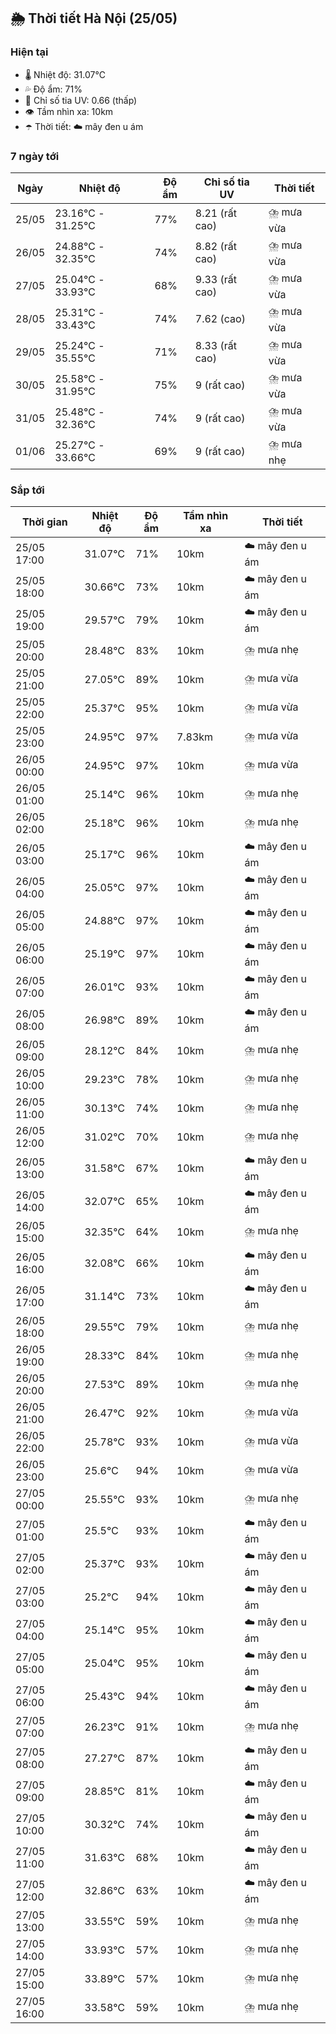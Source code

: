 ## 🌦️ Thời tiết Hà Nội (25/05)

### Hiện tại

- 🌡️ Nhiệt độ: 31.07℃
- 💦 Độ ẩm: 71%
- 🌟 Chỉ số tia UV: 0.66 (thấp)
- 👁️ Tầm nhìn xa: 10km
- ☂️ Thời tiết: ☁️ mây đen u ám

### 7 ngày tới

| Ngày | Nhiệt độ | Độ ẩm | Chỉ số tia UV | Thời tiết |
| --- | --- | --- | --- | --- |
| 25/05 | 23.16℃ - 31.25℃ | 77% | 8.21 (rất cao) | ⛈️ mưa vừa |
| 26/05 | 24.88℃ - 32.35℃ | 74% | 8.82 (rất cao) | ⛈️ mưa vừa |
| 27/05 | 25.04℃ - 33.93℃ | 68% | 9.33 (rất cao) | ⛈️ mưa vừa |
| 28/05 | 25.31℃ - 33.43℃ | 74% | 7.62 (cao) | ⛈️ mưa vừa |
| 29/05 | 25.24℃ - 35.55℃ | 71% | 8.33 (rất cao) | ⛈️ mưa vừa |
| 30/05 | 25.58℃ - 31.95℃ | 75% | 9 (rất cao) | ⛈️ mưa vừa |
| 31/05 | 25.48℃ - 32.36℃ | 74% | 9 (rất cao) | ⛈️ mưa vừa |
| 01/06 | 25.27℃ - 33.66℃ | 69% | 9 (rất cao) | ⛈️ mưa nhẹ |

### Sắp tới

| Thời gian | Nhiệt độ | Độ ẩm | Tầm nhìn xa | Thời tiết |
| --- | --- | --- | --- | --- |
| 25/05 17:00 | 31.07℃ | 71% | 10km | ☁️ mây đen u ám |
| 25/05 18:00 | 30.66℃ | 73% | 10km | ☁️ mây đen u ám |
| 25/05 19:00 | 29.57℃ | 79% | 10km | ☁️ mây đen u ám |
| 25/05 20:00 | 28.48℃ | 83% | 10km | ⛈️ mưa nhẹ |
| 25/05 21:00 | 27.05℃ | 89% | 10km | ⛈️ mưa vừa |
| 25/05 22:00 | 25.37℃ | 95% | 10km | ⛈️ mưa vừa |
| 25/05 23:00 | 24.95℃ | 97% | 7.83km | ⛈️ mưa vừa |
| 26/05 00:00 | 24.95℃ | 97% | 10km | ⛈️ mưa vừa |
| 26/05 01:00 | 25.14℃ | 96% | 10km | ⛈️ mưa nhẹ |
| 26/05 02:00 | 25.18℃ | 96% | 10km | ⛈️ mưa nhẹ |
| 26/05 03:00 | 25.17℃ | 96% | 10km | ☁️ mây đen u ám |
| 26/05 04:00 | 25.05℃ | 97% | 10km | ☁️ mây đen u ám |
| 26/05 05:00 | 24.88℃ | 97% | 10km | ☁️ mây đen u ám |
| 26/05 06:00 | 25.19℃ | 97% | 10km | ☁️ mây đen u ám |
| 26/05 07:00 | 26.01℃ | 93% | 10km | ☁️ mây đen u ám |
| 26/05 08:00 | 26.98℃ | 89% | 10km | ☁️ mây đen u ám |
| 26/05 09:00 | 28.12℃ | 84% | 10km | ⛈️ mưa nhẹ |
| 26/05 10:00 | 29.23℃ | 78% | 10km | ⛈️ mưa nhẹ |
| 26/05 11:00 | 30.13℃ | 74% | 10km | ⛈️ mưa nhẹ |
| 26/05 12:00 | 31.02℃ | 70% | 10km | ⛈️ mưa nhẹ |
| 26/05 13:00 | 31.58℃ | 67% | 10km | ☁️ mây đen u ám |
| 26/05 14:00 | 32.07℃ | 65% | 10km | ☁️ mây đen u ám |
| 26/05 15:00 | 32.35℃ | 64% | 10km | ⛈️ mưa nhẹ |
| 26/05 16:00 | 32.08℃ | 66% | 10km | ☁️ mây đen u ám |
| 26/05 17:00 | 31.14℃ | 73% | 10km | ☁️ mây đen u ám |
| 26/05 18:00 | 29.55℃ | 79% | 10km | ⛈️ mưa nhẹ |
| 26/05 19:00 | 28.33℃ | 84% | 10km | ⛈️ mưa nhẹ |
| 26/05 20:00 | 27.53℃ | 89% | 10km | ⛈️ mưa nhẹ |
| 26/05 21:00 | 26.47℃ | 92% | 10km | ⛈️ mưa vừa |
| 26/05 22:00 | 25.78℃ | 93% | 10km | ⛈️ mưa vừa |
| 26/05 23:00 | 25.6℃ | 94% | 10km | ⛈️ mưa vừa |
| 27/05 00:00 | 25.55℃ | 93% | 10km | ⛈️ mưa nhẹ |
| 27/05 01:00 | 25.5℃ | 93% | 10km | ☁️ mây đen u ám |
| 27/05 02:00 | 25.37℃ | 93% | 10km | ☁️ mây đen u ám |
| 27/05 03:00 | 25.2℃ | 94% | 10km | ☁️ mây đen u ám |
| 27/05 04:00 | 25.14℃ | 95% | 10km | ☁️ mây đen u ám |
| 27/05 05:00 | 25.04℃ | 95% | 10km | ☁️ mây đen u ám |
| 27/05 06:00 | 25.43℃ | 94% | 10km | ☁️ mây đen u ám |
| 27/05 07:00 | 26.23℃ | 91% | 10km | ⛈️ mưa nhẹ |
| 27/05 08:00 | 27.27℃ | 87% | 10km | ☁️ mây đen u ám |
| 27/05 09:00 | 28.85℃ | 81% | 10km | ☁️ mây đen u ám |
| 27/05 10:00 | 30.32℃ | 74% | 10km | ☁️ mây đen u ám |
| 27/05 11:00 | 31.63℃ | 68% | 10km | ☁️ mây đen u ám |
| 27/05 12:00 | 32.86℃ | 63% | 10km | ☁️ mây đen u ám |
| 27/05 13:00 | 33.55℃ | 59% | 10km | ⛈️ mưa nhẹ |
| 27/05 14:00 | 33.93℃ | 57% | 10km | ⛈️ mưa nhẹ |
| 27/05 15:00 | 33.89℃ | 57% | 10km | ⛈️ mưa nhẹ |
| 27/05 16:00 | 33.58℃ | 59% | 10km | ⛈️ mưa nhẹ |
